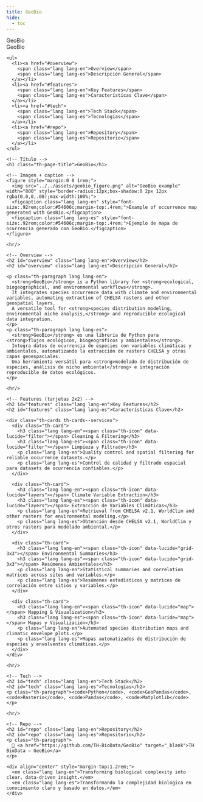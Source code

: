 ```yaml
---
title: GeoBio
hide:
  - toc
---
```


<!-- ====================== LAYOUT: ÍNDICE + CONTENIDO ====================== -->
<section class="th-section th-about-layout th-servicepage">

  <!-- ========== ÍNDICE LATERAL (bilingüe) ========== -->
  <nav class="th-sideindex" aria-label="GeoBio index">
    <div class="th-sideindex__label lang lang-en">GeoBio</div>
    <div class="th-sideindex__label lang lang-es">GeoBio</div>

    <ul>
      <li><a href="#overview">
        <span class="lang lang-en">Overview</span>
        <span class="lang lang-es">Descripción General</span>
      </a></li>
      <li><a href="#features">
        <span class="lang lang-en">Key Features</span>
        <span class="lang lang-es">Características Clave</span>
      </a></li>
      <li><a href="#tech">
        <span class="lang lang-en">Tech Stack</span>
        <span class="lang lang-es">Tecnologías</span>
      </a></li>
      <li><a href="#repo">
        <span class="lang lang-en">Repository</span>
        <span class="lang lang-es">Repositorio</span>
      </a></li>
    </ul>
  </nav>

  <!-- ========== CONTENIDO PRINCIPAL ========== -->
  <div class="th-about-content">

    <!-- Título -->
    <h1 class="th-page-title">GeoBio</h1>

    <!-- Imagen + caption -->
    <figure style="margin:0 0 1rem;">
      <img src="../../assets/geobio_figure.png" alt="GeoBio example" width="800" style="border-radius:12px;box-shadow:0 2px 12px rgba(0,0,0,.08);max-width:100%;">
      <figcaption class="lang lang-en" style="font-size:.92rem;color:#54606c;margin-top:.4rem;">Example of occurrence map generated with GeoBio.</figcaption>
      <figcaption class="lang lang-es" style="font-size:.92rem;color:#54606c;margin-top:.4rem;">Ejemplo de mapa de ocurrencia generado con GeoBio.</figcaption>
    </figure>

    <hr/>

    <!-- Overview -->
    <h2 id="overview" class="lang lang-en">Overview</h2>
    <h2 id="overview" class="lang lang-es">Descripción General</h2>

    <p class="th-paragraph lang lang-en">
      <strong>GeoBio</strong> is a Python library for <strong>ecological, biogeographical, and environmental workflows</strong>.
      It integrates species occurrence data with climate and environmental variables, automating extraction of CHELSA rasters and other geospatial layers.
      A versatile tool for <strong>species distribution modeling, environmental niche analysis,</strong> and reproducible ecological data integration.
    </p>
    <p class="th-paragraph lang lang-es">
      <strong>GeoBio</strong> es una librería de Python para <strong>flujos ecológicos, biogeográficos y ambientales</strong>.
      Integra datos de ocurrencia de especies con variables climáticas y ambientales, automatizando la extracción de rasters CHELSA y otras capas geoespaciales.
      Una herramienta versátil para <strong>modelado de distribución de especies, análisis de nicho ambiental</strong> e integración reproducible de datos ecológicos.
    </p>

    <hr/>

    <!-- Features (tarjetas 2x2) -->
    <h2 id="features" class="lang lang-en">Key Features</h2>
    <h2 id="features" class="lang lang-es">Características Clave</h2>

    <div class="th-cards th-cards--services">
      <div class="th-card">
        <h3 class="lang lang-en"><span class="th-icon" data-lucide="filter"></span> Cleaning & Filtering</h3>
        <h3 class="lang lang-es"><span class="th-icon" data-lucide="filter"></span> Limpieza y Filtrado</h3>
        <p class="lang lang-en">Quality control and spatial filtering for reliable occurrence datasets.</p>
        <p class="lang lang-es">Control de calidad y filtrado espacial para datasets de ocurrencia confiables.</p>
      </div>

      <div class="th-card">
        <h3 class="lang lang-en"><span class="th-icon" data-lucide="layers"></span> Climate Variable Extraction</h3>
        <h3 class="lang lang-es"><span class="th-icon" data-lucide="layers"></span> Extracción de Variables Climáticas</h3>
        <p class="lang lang-en">Retrieval from CHELSA v2.1, WorldClim and other rasters for environmental modeling.</p>
        <p class="lang lang-es">Obtención desde CHELSA v2.1, WorldClim y otros rasters para modelado ambiental.</p>
      </div>

      <div class="th-card">
        <h3 class="lang lang-en"><span class="th-icon" data-lucide="grid-3x3"></span> Environmental Summaries</h3>
        <h3 class="lang lang-es"><span class="th-icon" data-lucide="grid-3x3"></span> Resúmenes Ambientales</h3>
        <p class="lang lang-en">Statistical summaries and correlation matrices across sites and variables.</p>
        <p class="lang lang-es">Resúmenes estadísticos y matrices de correlación entre sitios y variables.</p>
      </div>

      <div class="th-card">
        <h3 class="lang lang-en"><span class="th-icon" data-lucide="map"></span> Mapping & Visualization</h3>
        <h3 class="lang lang-es"><span class="th-icon" data-lucide="map"></span> Mapas y Visualización</h3>
        <p class="lang lang-en">Automated species distribution maps and climatic envelope plots.</p>
        <p class="lang lang-es">Mapas automatizados de distribución de especies y envolventes climáticas.</p>
      </div>
    </div>

    <hr/>

    <!-- Tech -->
    <h2 id="tech" class="lang lang-en">Tech Stack</h2>
    <h2 id="tech" class="lang lang-es">Tecnologías</h2>
    <p class="th-paragraph"><code>Python</code>, <code>GeoPandas</code>, <code>Rasterio</code>, <code>Pandas</code>, <code>Matplotlib</code></p>

    <hr/>

    <!-- Repo -->
    <h2 id="repo" class="lang lang-en">Repository</h2>
    <h2 id="repo" class="lang lang-es">Repositorio</h2>
    <p class="th-paragraph">
      🔗 <a href="https://github.com/TH-BioData/GeoBio" target="_blank">TH BioData – GeoBio</a>
    </p>

    <div align="center" style="margin-top:1.2rem;">
      <em class="lang lang-en">Transforming biological complexity into clear, data-driven insight.</em>
      <em class="lang lang-es">Transformando la complejidad biológica en conocimiento claro y basado en datos.</em>
    </div>

  </div>
</section>
